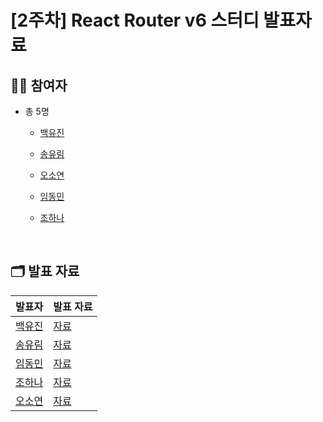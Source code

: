 # [2주차] React Router v6 스터디 발표자료

## 🙋🏻 참여자

- 총 5명
  - [백유진](https://github.com/Yujin-Baek)
  - [송유림](https://github.com/youlimsongs)
  - [오소연](https://github.com/soyeonXTukorea)
  - [임동민](https://github.com/dongmin115)
  - [조하나](https://github.com/dlwhsk0)
 
    <br>

## 🗂️ 발표 자료

| 발표자 | 발표 자료 |
|-----|-------|
| [백유진](https://github.com/Yujin-Baek) | [자료](https://medium.com/@yujin.px/react-router-v6-9c33cfe371a6)  
| [송유림](https://github.com/youlimsongs) | [자료](https://songnew.tistory.com/15)  
| [임동민](https://github.com/dongmin115) | [자료](https://velog.io/@dongmin115/React-router-v6)  
| [조하나](https://github.com/dlwhsk0) | [자료](https://velog.io/@dlwhsk0/React-Study-2%EC%A3%BC%EC%B0%A8-React-Router-%EC%9D%B4%ED%95%B4%ED%95%98%EA%B8%B0)  
| [오소연](https://github.com/soyeonXTukorea) | [자료](https://velog.io/@nannyu/React-Routerv6-사용하기)  
